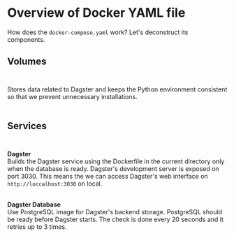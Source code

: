 # Overview of Docker YAML file

How does the `docker-compose.yaml` work? Let's deconstruct its components. 

## **Volumes**<br><br>
Stores data related to Dagster and keeps the Python environment consistent so that we prevent unnecessary installations. <br><br>

## **Services**<br><br>

**Dagster**<br>
Builds the Dagster service using the Dockerfile in the current directory only when the database is ready. Dagster's development server is exposed on port 3030. This means the we can access Dagster's web interface on `http://loccalhost:3030` on local. <br><br>

**Dagster Database**<br>
Use PostgreSQL image for Dagster's backend storage. PostgreSQL should be ready before Dagster starts. The check is done every 20 seconds and it retries up to 3 times. 